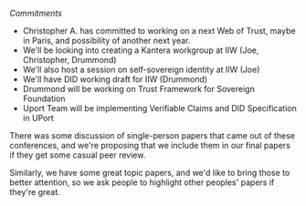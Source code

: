 *Commitments*
   * Christopher A. has committed to working on a next Web of Trust, maybe in Paris, and possibility of another next year.
   * We'll be looking into creating a Kantera workgroup at IIW (Joe, Christopher, Drummond)
   * We'll also host a session on self-sovereign identity at IIW (Joe)
   * We'll have DID working draft for IIW (Drummond)
   * Drummond will be working on Trust Framework for Sovereign Foundation
   * Uport Team will be implementing Verifiable Claims and DID Specification in UPort
   
There was some discussion of single-person papers that came out of these conferences, and we're proposing that we include them in our final papers if they get some casual peer review.

Similarly, we have some great topic papers, and we'd like to bring those to better attention, so we ask people to highlight other peoples' papers if they're great.
